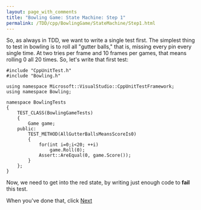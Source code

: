 ```yaml
---
layout: page_with_comments
title: "Bowling Game: State Machine: Step 1"
permalink: /TDD/cpp/BowlingGame/StateMachine/Step1.html
---
```


So, as always in TDD, we want to write a single test first. The simplest thing to test in bowling is to roll all "gutter balls," that is, missing every pin every single time. At two tries per frame and 10 frames per games, that means rolling 0 all 20 times.  So, let's write that first test:

```
#include "CppUnitTest.h"
#include "Bowling.h"

using namespace Microsoft::VisualStudio::CppUnitTestFramework;
using namespace Bowling;

namespace BowlingTests
{
    TEST_CLASS(BowlingGameTests)
    {
        Game game;
    public:
        TEST_METHOD(AllGutterBallsMeansScoreIs0)
        {
            for(int i=0;i<20; ++i)
                game.Roll(0);
            Assert::AreEqual(0, game.Score());
        }
    };
}
```

Now, we need to get into the red state, by writing just enough code to **fail** this test.

When you've done that, click [Next](Step2.html)

